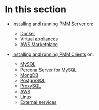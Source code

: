 # In this section

- [Installing and running PMM Server](server/) on:

    - [Docker](server/docker/)
    - [Virtual appliances](server/virtual-appliance/)
    - [AWS Marketplace](server/aws/)

- [Installing and running PMM Clients](client/) on:

    - [MySQL](client/mysql/)
    - [Percona Server for MySQL](client/percona-server/)
    - [MongDB](client/mongodb/)
    - [PostgreSQL](client/postgresql/)
    - [ProxySQL](client/proxysql/)
    - [AWS](client/aws/)
    - [Linux](client/linux/)
    - [External services](client/external/)
